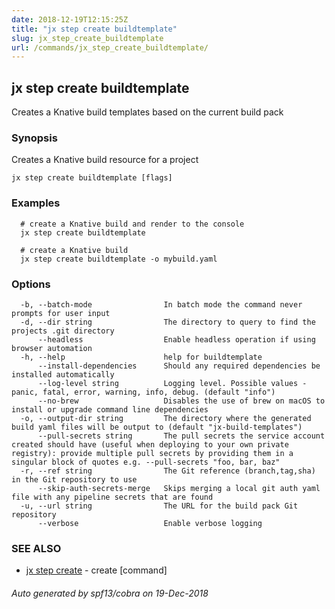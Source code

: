 ```yaml
---
date: 2018-12-19T12:15:25Z
title: "jx step create buildtemplate"
slug: jx_step_create_buildtemplate
url: /commands/jx_step_create_buildtemplate/
---
```

## jx step create buildtemplate

Creates a Knative build templates based on the current build pack

### Synopsis

Creates a Knative build resource for a project

```
jx step create buildtemplate [flags]
```

### Examples

```
  # create a Knative build and render to the console
  jx step create buildtemplate
  
  # create a Knative build
  jx step create buildtemplate -o mybuild.yaml
```

### Options

```
  -b, --batch-mode                In batch mode the command never prompts for user input
  -d, --dir string                The directory to query to find the projects .git directory
      --headless                  Enable headless operation if using browser automation
  -h, --help                      help for buildtemplate
      --install-dependencies      Should any required dependencies be installed automatically
      --log-level string          Logging level. Possible values - panic, fatal, error, warning, info, debug. (default "info")
      --no-brew                   Disables the use of brew on macOS to install or upgrade command line dependencies
  -o, --output-dir string         The directory where the generated build yaml files will be output to (default "jx-build-templates")
      --pull-secrets string       The pull secrets the service account created should have (useful when deploying to your own private registry): provide multiple pull secrets by providing them in a singular block of quotes e.g. --pull-secrets "foo, bar, baz"
  -r, --ref string                The Git reference (branch,tag,sha) in the Git repository to use
      --skip-auth-secrets-merge   Skips merging a local git auth yaml file with any pipeline secrets that are found
  -u, --url string                The URL for the build pack Git repository
      --verbose                   Enable verbose logging
```

### SEE ALSO

* [jx step create](/commands/jx_step_create/)	 - create [command]

###### Auto generated by spf13/cobra on 19-Dec-2018
